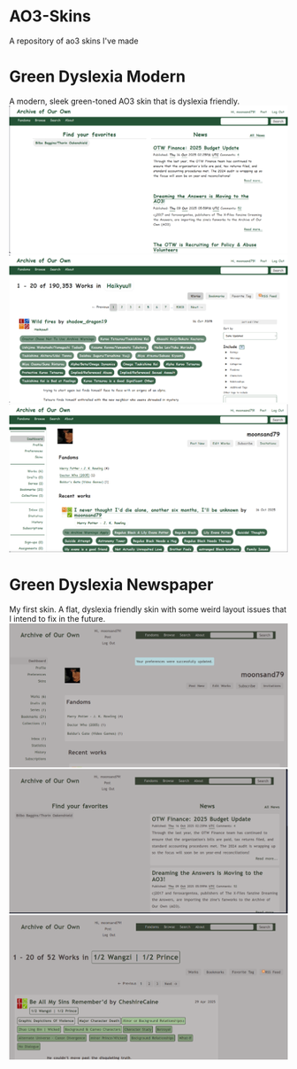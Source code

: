 # AO3-Skins
A repository of ao3 skins I've made

# Green Dyslexia Modern
A modern, sleek green-toned AO3 skin that is dyslexia friendly.
![Screenshot 1](https://github.com/Moonsand79/AO3-Skins/blob/main/Screenshot%202025-10-16%20175053.png)
![Screenshot 2](https://github.com/Moonsand79/AO3-Skins/blob/main/Screenshot%202025-10-16%20175109.png)
![Screenshot 3](https://github.com/Moonsand79/AO3-Skins/blob/main/Screenshot%202025-10-16%20175248.png)

# Green Dyslexia Newspaper
My first skin. A flat, dyslexia friendly skin with some weird layout issues that I intend to fix in the future.
![Screenshot 4](https://github.com/Moonsand79/AO3-Skins/blob/main/Screenshot%202025-10-16%20175907.png)
![Screenshot 5](https://github.com/Moonsand79/AO3-Skins/blob/main/Screenshot%202025-10-16%20175936.png)
![Screenshot 6](https://github.com/Moonsand79/AO3-Skins/blob/main/Screenshot%202025-10-16%20180018.png)
